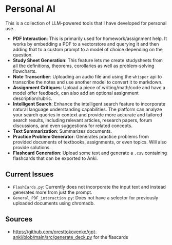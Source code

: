 # Personal AI

This is a collection of LLM-powered tools that I have developed for personal use.

* **PDF Interaction**: This is primarily used for homework/assignment help. It works by embedding a PDF to a vectorstore and querying it and then adding that to a custom prompt to a model of choice depending on the question.
* **Study Sheet Generation**: This feature lets me create studysheets from all the definitions, theorems, corollaries as well as problem-solving flowcharts.
* **Note Transcriber**: Uploading an audio file and using the `whisper` api to transcribe the notes and use another model to convert it to markdown.
* **Assignment Critiques**: Upload a piece of writing/math/code and have a model offer feedback, can also add an optional assignment description/rubric.
* **Intelligent Search**: Enhance the intelligent search feature to incorporate natural language understanding capabilities. The platform can analyze your search queries in context and provide more accurate and tailored search results, including relevant articles, research papers, forum discussions, and even suggestions for related concepts.
* **Text Summarization**: Summarizes documents.
* **Practice Problem Generator**: Generates practice problems from provided documents of textbooks, assignments, or even topics. Will also provide solutions.
* **Flashcard Generation**: Upload some text and generate a `.csv` containing flashcards that can be exported to Anki.

## Current Issues

* `FlashCards.py`: Currently does not incorporate the input text and instead generates more from just the prompt.
* `General_PDF_interaction.py`: Does not have a selector for previously uploaded documents using chromadb.

## Sources

* https://github.com/oresttokovenko/gpt-anki/blob/main/src/generate_deck.py for the flascards